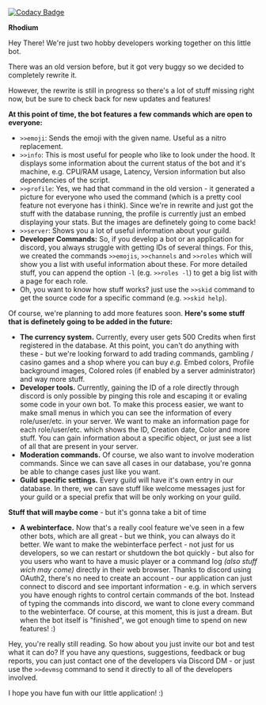 
[![Codacy Badge](https://api.codacy.com/project/badge/Grade/55e720afab064476af5be8ed12def218)](https://app.codacy.com/app/RhodiumBot/Rhodium?utm_source=github.com&utm_medium=referral&utm_content=RhodiumBot/Rhodium&utm_campaign=Badge_Grade_Settings)

**Rhodium**

Hey There! We're just two hobby developers working together on this little bot.


There was an old version before, but it got very buggy so we decided to completely rewrite it.

However, the rewrite is still in progress so there's a lot of stuff missing right now, but be sure to check back for new updates and features!

**At this point of time, the bot features a few commands which are open to everyone:**
* `>>emoji`: Sends the emoji with the given name. Useful as a nitro replacement.
* `>>info`: This is most useful for people who like to look under the hood. It displays some information about the current status of the bot and it's machine, e.g. CPU/RAM usage, Latency, Version information but also dependencies of the script.
* `>>profile`: Yes, we had that command in the old version - it generated a picture for everyone who used the command (which is a pretty cool feature not everyone has i think). Since we're in rewrite and just got the stuff with the database running, the profile is currently just an embed displaying your stats. But the images are definetely going to come back!
* `>>server`: Shows you a lot of useful information about your guild.
* **Developer Commands:** So, if you develop a bot or an application for discord, you always struggle with getting IDs of several things. For this, we created the commands `>>emojis`, `>>channels` and `>>roles` which will show you a list with useful information about these. For more detailed stuff, you can append the option `-l` (e.g. `>>roles -l`) to get a big list with a page for each role.
* Oh, you want to know how stuff works? just use the `>>skid` command to get the source code for a specific command (e.g. `>>skid help`).


Of course, we're planning to add more features soon. 
**Here's some stuff that is definetely going to be added in the future:**
* **The currency system.** Currently, every user gets 500 Credits when first registered in the database. At this point, you can't do anything with these - but we're looking forward to add trading commands, gambling / casino games and a shop where you can buy *e.g.* Embed colors, Profile background images, Colored roles (if enabled by a server administrator) and way more stuff.
* **Developer tools.** Currently, gaining the ID of a role directly through discord is only possible by pinging this role and escaping it or evaling some code in your own bot. To make this process easier, we want to make small menus in which you can see the information of every role/user/etc. in your server. We want to make an information page for each role/user/etc. which shows the ID, Creation date, Color and more stuff. You can gain information about a specific object, or just see a list of all that are present in your server.
* **Moderation commands.** Of course, we also want to involve moderation commands. Since we can save all cases in our database, you're gonna be able to change cases just like you want.
* **Guild specific settings.** Every guild will have it's own entry in our database. In there, we can save stuff like welcome messages just for your guild or a special prefix that will be only working on your guild.

**Stuff that will maybe come** - but it's gonna take a bit of time
* **A webinterface.** Now that's a really cool feature we've seen in a few other bots, which are all great - but we think, you can always do it better. We want to make the webinterface perfect - not just for us developers, so we can restart or shutdown the bot quickly - but also for you users who want to have a music player or a command log *(also stuff wich may come)* directly in their web browser. Thanks to discord using OAuth2, there's no need to create an account - our application can just connect to discord and see important information - e.g. in which servers you have enough rights to control certain commands of the bot. Instead of typing the commands into discord, we want to clone every command to the webinterface. Of course, at this moment, this is just a dream. But when the bot itself is "finished", we got enough time to spend on new features! :)


Hey, you're really still reading. So how about you just invite our bot and test what it can do? If you have any questions, suggestions, feedback or bug reports, you can just contact one of the developers via Discord DM - or just use the `>>devmsg` command to send it directly to all of the developers involved.


I hope you have fun with our little application! :)
